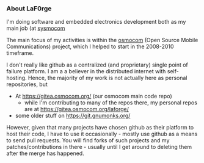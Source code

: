 ### About LaF0rge

I'm doing software and embedded electronics development both as my main job (at [sysmocom](https://sysmocom.de/) 

The main focus of my activities is within the [osmocom](https://osmocom.org/) (Open Source Mobile Communications) project, which I helped to start in the 2008-2010 timeframe.

I don't really like github as a centralized (and proprietary) single point of failure platform.  I am a a believer in the distributed internet with self-hosting.  Hence, the majority of my work is not actually here as personal repositories, but

* At https://gitea.osmocom.org/ (our osmocom main code repo)
  * while I'm contributing to many of the repos there, my personal repos are at https://gitea.osmocom.org/laforge/
* some older stuff on https://git.gnumonks.org/

However, given that many projects have chosen github as their platform to host their code, I have to use it occasionally - mostly use github as a means to send pull requests.  You will find forks of such projects and my patches/contributions in there - usually until I get around to deleting them after the merge has happened.

<!--
**laf0rge/laf0rge** is a ✨ _special_ ✨ repository because its `README.md` (this file) appears on your GitHub profile.

Here are some ideas to get you started:

- 🔭 I’m currently working on ...
- 🌱 I’m currently learning ...
- 👯 I’m looking to collaborate on ...
- 🤔 I’m looking for help with ...
- 💬 Ask me about ...
- 📫 How to reach me: ...
- 😄 Pronouns: ...
- ⚡ Fun fact: ...
-->
